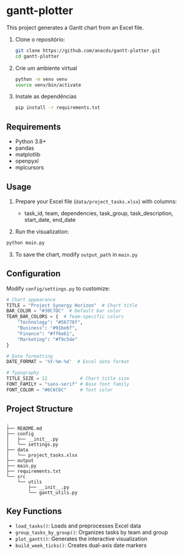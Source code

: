 # gantt-plotter
This project generates a Gantt chart from an Excel file.

1. Clone o repositório:
   ```bash
   git clone https://github.com/anacds/gantt-plotter.git
   cd gantt-plotter

2. Crie um ambiente virtual
   ```bash
   python -m venv venv
   source venv/bin/activate

3. Instale as dependências
   ```bash
   pip install -r requirements.txt

## Requirements
- Python 3.8+
- pandas
- matplotlib
- openpyxl
- mplcursors

## Usage
1. Prepare your Excel file (`data/project_tasks.xlsx`) with columns:
   - task_id, team, dependencies, task_group, task_description, start_date, end_date

2. Run the visualization:
```bash
python main.py
```

3. To save the chart, modify `output_path` in `main.py`

## Configuration
Modify `config/settings.py` to customize:
```python
# Chart appearance
TITLE = "Project Synergy Horizon"  # Chart title
BAR_COLOR = "#30C7DC"  # Default bar color
TEAM_BAR_COLORS = {  # Team-specific colors
    "Technology": "#56778f",
    "Business": "#91be6f",
    "Finance": "#ff6e61",
    "Marketing": "#f9c54e"
}

# Date formatting
DATE_FORMAT = '%Y-%m-%d'  # Excel date format

# Typography
TITLE_SIZE = 12            # Chart title size
FONT_FAMILY = "sans-serif" # Base font family
FONT_COLOR = "#6C6C6C"     # Text color
```

## Project Structure
```
.
├── README.md
├── config
│   ├── __init__.py
│   └── settings.py
├── data
│   └── project_tasks.xlsx
├── output
├── main.py
├── requirements.txt
└── src
    └── utils
        ├── __init__.py
        └── gantt_utils.py
```

## Key Functions
- `load_tasks()`: Loads and preprocesses Excel data
- `group_tasks_by_group()`: Organizes tasks by team and group
- `plot_gantt()`: Generates the interactive visualization
- `build_week_ticks()`: Creates dual-axis date markers